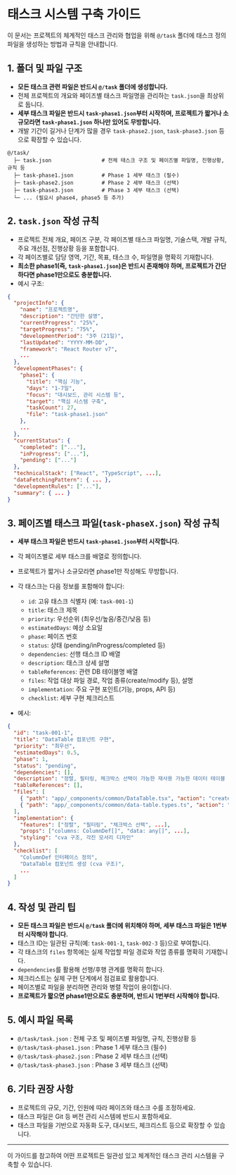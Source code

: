 # 태스크 시스템 구축 가이드

이 문서는 프로젝트의 체계적인 태스크 관리와 협업을 위해 `@/task` 폴더에 태스크 정의 파일을 생성하는 방법과 규칙을 안내합니다.

## 1. 폴더 및 파일 구조

- **모든 태스크 관련 파일은 반드시 `@/task` 폴더에 생성합니다.**
- 전체 프로젝트의 개요와 페이즈별 태스크 파일명을 관리하는 `task.json`을 최상위로 둡니다.
- **세부 태스크 파일은 반드시 `task-phase1.json`부터 시작하며, 프로젝트가 짧거나 소규모라면 `task-phase1.json` 하나만 있어도 무방합니다.**
- 개발 기간이 길거나 단계가 많을 경우 `task-phase2.json`, `task-phase3.json` 등으로 확장할 수 있습니다.

```
@/task/
  ├─ task.json                # 전체 태스크 구조 및 페이즈별 파일명, 진행상황, 규칙 등
  ├─ task-phase1.json         # Phase 1 세부 태스크 (필수)
  ├─ task-phase2.json         # Phase 2 세부 태스크 (선택)
  ├─ task-phase3.json         # Phase 3 세부 태스크 (선택)
  └─ ... (필요시 phase4, phase5 등 추가)
```

## 2. `task.json` 작성 규칙

- 프로젝트 전체 개요, 페이즈 구분, 각 페이즈별 태스크 파일명, 기술스택, 개발 규칙, 주요 개선점, 진행상황 등을 포함합니다.
- 각 페이즈별로 담당 영역, 기간, 목표, 태스크 수, 파일명을 명확히 기재합니다.
- **최소한 phase1(즉, `task-phase1.json`)은 반드시 존재해야 하며, 프로젝트가 간단하다면 phase1만으로도 충분합니다.**
- 예시 구조:

```json
{
  "projectInfo": {
    "name": "프로젝트명",
    "description": "간단한 설명",
    "currentProgress": "25%",
    "targetProgress": "75%",
    "developmentPeriod": "3주 (21일)",
    "lastUpdated": "YYYY-MM-DD",
    "framework": "React Router v7",
    ...
  },
  "developmentPhases": {
    "phase1": {
      "title": "핵심 기능",
      "days": "1-7일",
      "focus": "대시보드, 관리 시스템 등",
      "target": "핵심 시스템 구축",
      "taskCount": 27,
      "file": "task-phase1.json"
    },
    ...
  },
  "currentStatus": {
    "completed": ["..."],
    "inProgress": ["..."],
    "pending": ["..."]
  },
  "technicalStack": ["React", "TypeScript", ...],
  "dataFetchingPattern": { ... },
  "developmentRules": ["..."],
  "summary": { ... }
}
```

## 3. 페이즈별 태스크 파일(`task-phaseX.json`) 작성 규칙

- **세부 태스크 파일은 반드시 `task-phase1.json`부터 시작합니다.**
- 각 페이즈별로 세부 태스크를 배열로 정의합니다.
- 프로젝트가 짧거나 소규모라면 phase1만 작성해도 무방합니다.
- 각 태스크는 다음 정보를 포함해야 합니다:

  - `id`: 고유 태스크 식별자 (예: `task-001-1`)
  - `title`: 태스크 제목
  - `priority`: 우선순위 (최우선/높음/중간/낮음 등)
  - `estimatedDays`: 예상 소요일
  - `phase`: 페이즈 번호
  - `status`: 상태 (pending/inProgress/completed 등)
  - `dependencies`: 선행 태스크 ID 배열
  - `description`: 태스크 상세 설명
  - `tableReferences`: 관련 DB 테이블명 배열
  - `files`: 작업 대상 파일 경로, 작업 종류(create/modify 등), 설명
  - `implementation`: 주요 구현 포인트(기능, props, API 등)
  - `checklist`: 세부 구현 체크리스트

- 예시:

```json
{
  "id": "task-001-1",
  "title": "DataTable 컴포넌트 구현",
  "priority": "최우선",
  "estimatedDays": 0.5,
  "phase": 1,
  "status": "pending",
  "dependencies": [],
  "description": "정렬, 필터링, 체크박스 선택이 가능한 재사용 가능한 데이터 테이블 컴포넌트",
  "tableReferences": [],
  "files": [
    { "path": "app/_components/common/DataTable.tsx", "action": "create", "description": "메인 DataTable 컴포넌트" },
    { "path": "app/_components/common/data-table.types.ts", "action": "create", "description": "DataTable 타입 정의" }
  ],
  "implementation": {
    "features": ["정렬", "필터링", "체크박스 선택", ...],
    "props": ["columns: ColumnDef[]", "data: any[]", ...],
    "styling": "cva 구조, 각진 모서리 디자인"
  },
  "checklist": [
    "ColumnDef 인터페이스 정의",
    "DataTable 컴포넌트 생성 (cva 구조)",
    ...
  ]
}
```

## 4. 작성 및 관리 팁

- **모든 태스크 파일은 반드시 `@/task` 폴더에 위치해야 하며, 세부 태스크 파일은 1번부터 시작해야 합니다.**
- 태스크 ID는 일관된 규칙(예: `task-001-1`, `task-002-3` 등)으로 부여합니다.
- 각 태스크의 `files` 항목에는 실제 작업할 파일 경로와 작업 종류를 명확히 기재합니다.
- `dependencies`를 활용해 선행/후행 관계를 명확히 합니다.
- 체크리스트는 실제 구현 단계에서 점검표로 활용합니다.
- 페이즈별로 파일을 분리하면 관리와 병렬 작업이 용이합니다.
- **프로젝트가 짧으면 phase1만으로도 충분하며, 반드시 1번부터 시작해야 합니다.**

## 5. 예시 파일 목록

- `@/task/task.json` : 전체 구조 및 페이즈별 파일명, 규칙, 진행상황 등
- `@/task/task-phase1.json` : Phase 1 세부 태스크 (필수)
- `@/task/task-phase2.json` : Phase 2 세부 태스크 (선택)
- `@/task/task-phase3.json` : Phase 3 세부 태스크 (선택)

## 6. 기타 권장 사항

- 프로젝트의 규모, 기간, 인원에 따라 페이즈와 태스크 수를 조정하세요.
- 태스크 파일은 Git 등 버전 관리 시스템에 반드시 포함하세요.
- 태스크 파일을 기반으로 자동화 도구, 대시보드, 체크리스트 등으로 확장할 수 있습니다.

---

이 가이드를 참고하여 어떤 프로젝트든 일관성 있고 체계적인 태스크 관리 시스템을 구축할 수 있습니다.
